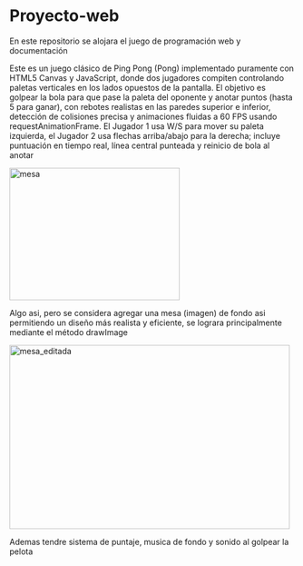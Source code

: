 # Proyecto-web
En este repositorio se alojara el juego de programación web y documentación

Este es un juego clásico de Ping Pong (Pong) implementado puramente con HTML5 
Canvas y JavaScript, donde dos jugadores compiten controlando paletas 
verticales en los lados opuestos de la pantalla. El objetivo es golpear la bola 
para que pase la paleta del oponente y anotar puntos (hasta 5 para ganar), con 
rebotes realistas en las paredes superior e inferior, detección de colisiones 
precisa y animaciones fluidas a 60 FPS usando requestAnimationFrame. El Jugador
1 usa W/S para mover su paleta izquierda, el Jugador 2 usa flechas arriba/abajo
para la derecha; incluye puntuación en tiempo real, línea central 
punteada y reinicio de bola al anotar

<img width="300" height="233" alt="mesa" src="https://github.com/user-attachments/assets/000fe8de-430c-4b40-b15c-e45ea74b3cf6" />

Algo asi, pero se considera agregar una mesa (imagen) de fondo asi permitiendo un diseño más realista y eficiente, se lograra principalmente mediante el método drawImage

<img width="494" height="324" alt="mesa_editada" src="https://github.com/user-attachments/assets/8f739ef6-8d0c-40ce-a81a-f356469f462e" />

Ademas tendre sistema de puntaje, musica de fondo y sonido al golpear la pelota 
